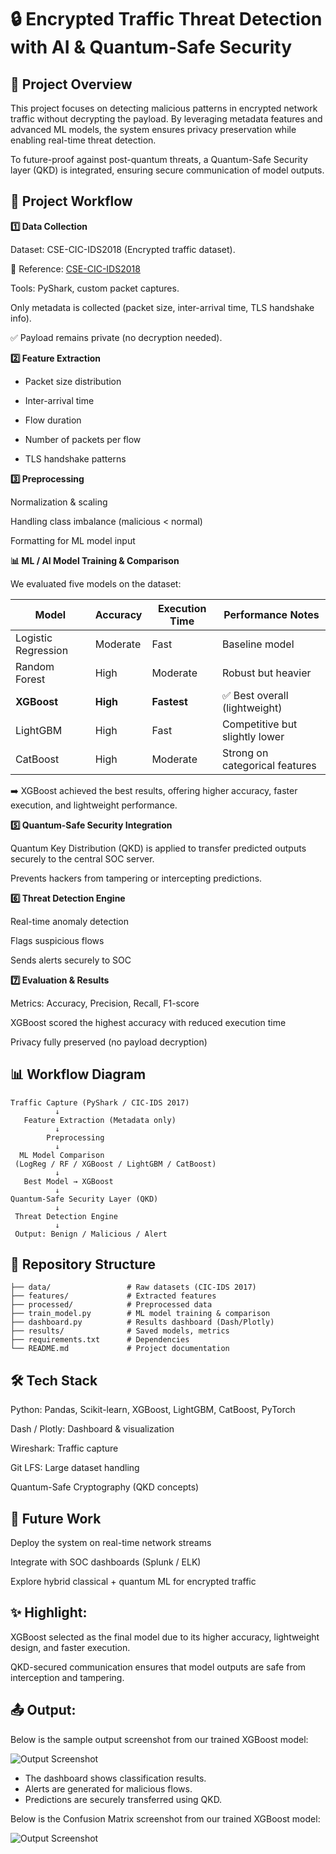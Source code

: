 # 🔒 Encrypted Traffic Threat Detection with AI & Quantum-Safe Security

## 📌 Project Overview

This project focuses on detecting malicious patterns in encrypted network traffic without decrypting the payload. By leveraging metadata features and advanced ML models, the system ensures privacy preservation while enabling real-time threat detection.

To future-proof against post-quantum threats, a Quantum-Safe Security layer (QKD) is integrated, ensuring secure communication of model outputs.

## 🚀 Project Workflow

**1️⃣ Data Collection**

Dataset: CSE-CIC-IDS2018 (Encrypted traffic dataset).

📖 Reference: [CSE-CIC-IDS2018](https://www.kaggle.com/datasets/dhoogla/csecicids2018)


Tools: PyShark, custom packet captures.

Only metadata is collected (packet size, inter-arrival time, TLS handshake info).

✅ Payload remains private (no decryption needed).

**2️⃣ Feature Extraction**

* Packet size distribution

* Inter-arrival time

* Flow duration

* Number of packets per flow

* TLS handshake patterns

**3️⃣ Preprocessing**

Normalization & scaling

Handling class imbalance (malicious < normal)

Formatting for ML model input

**📊 ML / AI Model Training & Comparison**

We evaluated five models on the dataset:

| Model               | Accuracy   | Execution Time | Performance Notes                  |
|---------------------|------------|----------------|-----------------------------------|
| Logistic Regression | Moderate   | Fast           | Baseline model                    |
| Random Forest       | High       | Moderate       | Robust but heavier                 |
| **XGBoost**         | **High**   | **Fastest**    | ✅ Best overall (lightweight)      |
| LightGBM            | High       | Fast           | Competitive but slightly lower     |
| CatBoost            | High       | Moderate       | Strong on categorical features     |


➡️ XGBoost achieved the best results, offering higher accuracy, faster execution, and lightweight performance.

**5️⃣ Quantum-Safe Security Integration**

Quantum Key Distribution (QKD) is applied to transfer predicted outputs securely to the central SOC server.

Prevents hackers from tampering or intercepting predictions.

**6️⃣ Threat Detection Engine**

Real-time anomaly detection

Flags suspicious flows

Sends alerts securely to SOC

**7️⃣ Evaluation & Results**

Metrics: Accuracy, Precision, Recall, F1-score

XGBoost scored the highest accuracy with reduced execution time

Privacy fully preserved (no payload decryption)

## 📊 Workflow Diagram

```
Traffic Capture (PyShark / CIC-IDS 2017)
          ↓
   Feature Extraction (Metadata only)
          ↓
        Preprocessing
          ↓
  ML Model Comparison
 (LogReg / RF / XGBoost / LightGBM / CatBoost)
          ↓
   Best Model → XGBoost
          ↓
Quantum-Safe Security Layer (QKD)
          ↓
 Threat Detection Engine
          ↓
 Output: Benign / Malicious / Alert

```

## 📂 Repository Structure

```
├── data/                 # Raw datasets (CIC-IDS 2017)
├── features/             # Extracted features
├── processed/            # Preprocessed data
├── train_model.py        # ML model training & comparison
├── dashboard.py          # Results dashboard (Dash/Plotly)
├── results/              # Saved models, metrics
├── requirements.txt      # Dependencies
└── README.md             # Project documentation

```

## 🛠️ Tech Stack

Python: Pandas, Scikit-learn, XGBoost, LightGBM, CatBoost, PyTorch

Dash / Plotly: Dashboard & visualization

Wireshark: Traffic capture

Git LFS: Large dataset handling

Quantum-Safe Cryptography (QKD concepts)

## 📢 Future Work

Deploy the system on real-time network streams

Integrate with SOC dashboards (Splunk / ELK)

Explore hybrid classical + quantum ML for encrypted traffic

## ✨ Highlight:

XGBoost selected as the final model due to its higher accuracy, lightweight design, and faster execution.

QKD-secured communication ensures that model outputs are safe from interception and tampering.

## 📤 Output:

Below is the sample output screenshot from our trained XGBoost model:

![Output Screenshot](results/output.png)

- The dashboard shows classification results.
- Alerts are generated for malicious flows.
- Predictions are securely transferred using QKD.

Below is the Confusion Matrix screenshot from our trained XGBoost model:

![Output Screenshot](results/xgboost_confusion_matrix.png)
